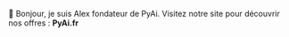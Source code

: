 👋 Bonjour, je suis Alex fondateur de PyAi. Visitez notre site pour découvrir nos offres : <b>PyAi.fr<b>

<!---
⚡PyAi est une entreprise dédiée au développement d'application data & IA
--->
